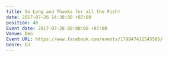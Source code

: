 ```yaml
---
title: So Long and Thanks for all the Fish!
date: 2017-07-26 14:38:00 +07:00
position: 48
Event date: 2017-07-28 00:00:00 +07:00
Venue: Den
Event URL: https://www.facebook.com/events/179947432545505/
Genre: DJ
---
```


